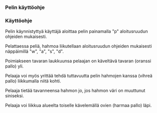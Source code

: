 ### Pelin käyttöohje

















































### Käyttöohje

Pelin käynnistyttyä käyttäjä aloittaa pelin painamalla "p" aloitusruudun ohjeiden mukaisesti.

Pelattaessa peliä, hahmoa liikutellaan aloitusruudun ohjeiden mukaisesti näppäimillä "w", "a", "s", "d".

Poimiakseen tavaran laukkuunsa pelaajan on käveltävä tavaran (oranssi pallo) yli.

Pelaaja voi myös yrittää tehdä tuttavuutta pelin hahmojen kanssa (vihreä pallo) liikkumalla niitä kohti.

Pelaaja tietää tavanneensa hahmon jo, jos hahmon väri on muuttunut siniseksi.

Pelaaja voi liikkua alueelta toiselle kävelemällä ovien (harmaa pallo) läpi.


